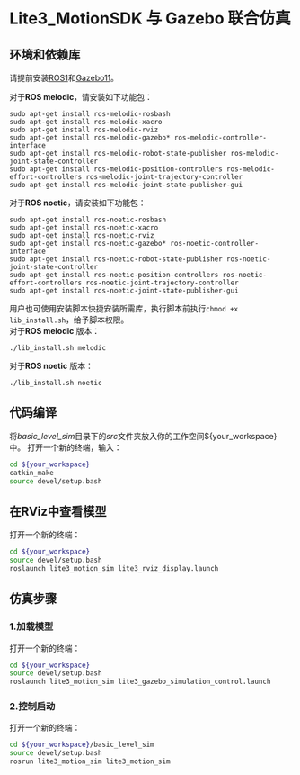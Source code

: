 Lite3_MotionSDK 与 Gazebo 联合仿真
=====

## 环境和依赖库
请提前安装[ROS1](https://www.ros.org/blog/getting-started/#)和[Gazebo11](https://gazebosim.org/docs)。

对于**ROS melodic**，请安装如下功能包：
```
sudo apt-get install ros-melodic-rosbash
sudo apt-get install ros-melodic-xacro
sudo apt-get install ros-melodic-rviz
sudo apt-get install ros-melodic-gazebo* ros-melodic-controller-interface 
sudo apt-get install ros-melodic-robot-state-publisher ros-melodic-joint-state-controller 
sudo apt-get install ros-melodic-position-controllers ros-melodic-effort-controllers ros-melodic-joint-trajectory-controller
sudo apt-get install ros-melodic-joint-state-publisher-gui
```

对于**ROS noetic**，请安装如下功能包：
```
sudo apt-get install ros-noetic-rosbash
sudo apt-get install ros-noetic-xacro
sudo apt-get install ros-noetic-rviz
sudo apt-get install ros-noetic-gazebo* ros-noetic-controller-interface
sudo apt-get install ros-noetic-robot-state-publisher ros-noetic-joint-state-controller 
sudo apt-get install ros-noetic-position-controllers ros-noetic-effort-controllers ros-noetic-joint-trajectory-controller
sudo apt-get install ros-noetic-joint-state-publisher-gui
```

用户也可使用安装脚本快捷安装所需库，执行脚本前执行`chmod +x lib_install.sh`，给予脚本权限。  
对于**ROS melodic** 版本：
```
./lib_install.sh melodic
```

对于**ROS noetic** 版本：
```
./lib_install.sh noetic
```

## 代码编译
将*basic_level_sim*目录下的*src*文件夹放入你的工作空间${your_workspace}中。
打开一个新的终端，输入：
```bash
cd ${your_workspace}
catkin_make
source devel/setup.bash
```

## 在RViz中查看模型
打开一个新的终端：
```bash
cd ${your_workspace}
source devel/setup.bash
roslaunch lite3_motion_sim lite3_rviz_display.launch
```

## 仿真步骤
### 1.加载模型 ###
打开一个新的终端：
```bash
cd ${your_workspace}
source devel/setup.bash
roslaunch lite3_motion_sim lite3_gazebo_simulation_control.launch
```

### 2.控制启动 ###
打开一个新的终端：
```bash
cd ${your_workspace}/basic_level_sim
source devel/setup.bash
rosrun lite3_motion_sim lite3_motion_sim

```
